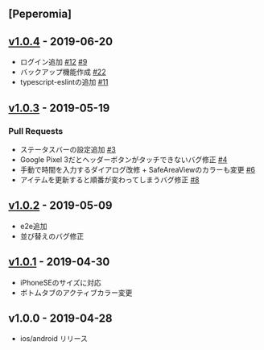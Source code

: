 <a name="Peperomia"></a>
## [Peperomia]


<a name="v1.0.4"></a>
## [v1.0.4] - 2019-06-20
- ログイン追加 [#12](https://github.com/wheatandcat/Peperomia/issues/12) [#9](https://github.com/wheatandcat/Peperomia/issues/16)
- バックアップ機能作成 [#22](https://github.com/wheatandcat/Peperomia/issues/13)
- typescript-eslintの追加 [#11](https://github.com/wheatandcat/Peperomia/issues/10)


<a name="v1.0.3"></a>
## [v1.0.3] - 2019-05-19
### Pull Requests
- ステータスバーの設定追加 [#3](https://github.com/wheatandcat/Peperomia/issues/2)
- Google Pixel 3だとヘッダーボタンがタッチできないバグ修正 [#4](https://github.com/wheatandcat/Peperomia/issues/1)
- 手動で時間を入力するダイアログ改修 + SafeAreaViewのカラーも変更 [#6](https://github.com/wheatandcat/Peperomia/issues/5)
- アイテムを更新すると順番が変わってしまうバグ修正 [#8](https://github.com/wheatandcat/Peperomia/issues/7)


<a name="v1.0.2"></a>
## [v1.0.2] - 2019-05-09
- e2e追加
- 並び替えのバグ修正

<a name="v1.0.1"></a>
## [v1.0.1] - 2019-04-30
- iPhoneSEのサイズに対応
- ボトムタブのアクティブカラー変更

<a name="v1.0.0"></a>
## v1.0.0 - 2019-04-28
- ios/android リリース

[Unreleased]: https://github.com/wheatandcat/Peperomia/compare/v1.0.4...HEAD
[v1.0.4]: https://github.com/wheatandcat/Peperomia/compare/v1.0.3...v1.0.4
[v1.0.3]: https://github.com/wheatandcat/Peperomia/compare/v1.0.2...v1.0.3
[v1.0.2]: https://github.com/wheatandcat/Peperomia/compare/v1.0.1...v1.0.2
[v1.0.1]: https://github.com/wheatandcat/Peperomia/compare/push...v1.0.1


